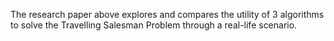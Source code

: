 The research paper above explores and compares the utility of 3 algorithms to solve the Travelling Salesman Problem through a real-life scenario.
